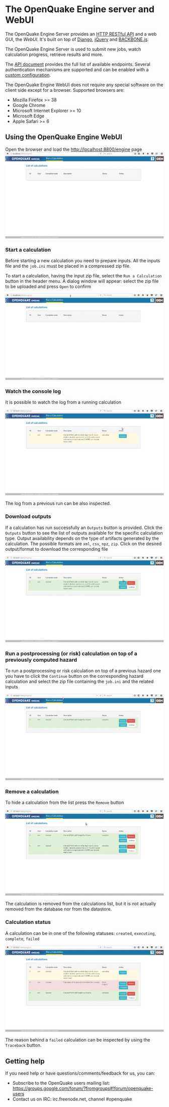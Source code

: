 # The OpenQuake Engine server and WebUI

The OpenQuake Engine Server provides an [HTTP RESTful API](https://en.wikipedia.org/wiki/Representational_state_transfer) and a web GUI, the *WebUI*. It's built on top of [Django](https://www.djangoproject.com/), [jQuery](https://jquery.com/) and [BACKBONE.js](http://backbonejs.org/).

The OpenQuake Engine Server is used to submit new jobs, watch calculation progress, retrieve results and more.

The [API document](../web-api.md) provides the full list of available endpoints. Several authentication mechanisms are supported and can be enabled with a [custom configuration](../installing/server.md).

The OpenQuake Engine WebUI does not require any special software on the client side except for a browser. Supported browsers are:

- Mozilla Firefox >= 38
- Google Chrome
- Microsoft Internet Explorer >= 10
- Microsoft Edge
- Apple Safari >= 6

## Using the OpenQuake Engine WebUI

Open the browser and load the [http://localhost:8800/engine](http://localhost:8800/engine) page
![WebUI main page](../img/webui-main.gif)

### Start a calculation

Before starting a new calculation you need to prepare inputs. All the inputs file and the `job.ini` must be placed in a compressed zip file.

To start a calculation, having the input zip file, select the `Run a Calculation` button in the header menu. A dialog window will appear: select the zip file to be uploaded and press `Open` to confirm

![WebUI start a calculation](../img/webui-run.gif)

### Watch the console log

It is possible to watch the log from a running calculation

![WebUI log](../img/webui-log.gif)

The log from a previous run can be also inspected.

### Download outputs

If a calculation has run successfully an `Outputs` button is provided. Click the `Outputs` button to see the list of outputs available for the specific calculation type.
Output availability depends on the type of artifacts generated by the calculation. The possible formats are `xml`, `csv`, `npz`, `zip`. Click on the desired output/format to download the corresponding file

![WebUI outputs](../img/webui-outputs.gif)

### Run a postprocessing (or risk) calculation on top of a previously computed hazard

To run a postprocessing or risk calculation on top of a previous hazard one you have to click the `Continue` button on the corresponding hazard calculation and select the zip file containing the `job.ini` and the related inputs

![WebUI outputs](../img/webui-risk.gif)

### Remove a calculation

To hide a calculation from the list press the `Remove` button

![WebUI remove](../img/webui-remove.gif)

The calculation is removed from the calculations list, but it is not actually removed from the database nor from the datastore.

### Calculation status

A calculation can be in one of the following statuses: `created`, `executing`, `complete`, `failed`

![WebUI calculations status](../img/webui-status.gif)

The reason behind a `failed` calculation can be inspected by using the `Traceback` button.

## Getting help
If you need help or have questions/comments/feedback for us, you can:
  * Subscribe to the OpenQuake users mailing list: https://groups.google.com/forum/?fromgroups#!forum/openquake-users
  * Contact us on IRC: irc.freenode.net, channel #openquake
